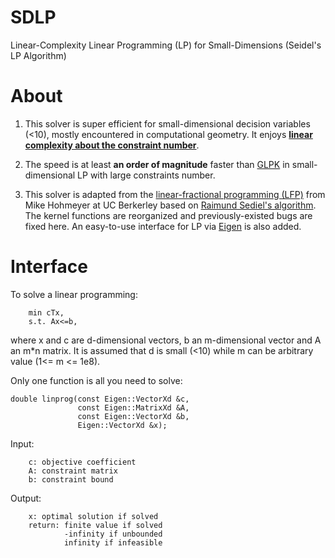 # SDLP

Linear-Complexity Linear Programming (LP) for Small-Dimensions (Seidel's LP Algorithm)

# About

1. This solver is super efficient for small-dimensional decision variables (<10), mostly encountered in computational geometry. It enjoys [__linear complexity about the constraint number__](https://dl.acm.org/doi/10.1145/2422.322418).

2. The speed is at least __an order of magnitude__ faster than [GLPK](https://en.wikipedia.org/wiki/GNU_Linear_Programming_Kit) in small-dimensional LP with large constraints number.

3. This solver is adapted from the [linear-fractional programming (LFP)](https://en.wikipedia.org/wiki/Linear-fractional_programming) from Mike Hohmeyer at UC Berkerley based on [Raimund Sediel's algorithm](https://link.springer.com/article/10.1007/BF02574699). The kernel functions are reorganized and previously-existed bugs are fixed here. An easy-to-use interface for LP via [Eigen](http://eigen.tuxfamily.org) is also added.

# Interface

To solve a linear programming:

        min cTx, 
        s.t. Ax<=b,

where x and c are d-dimensional vectors, b an m-dimensional vector and A an m*n matrix. It is assumed that d is small (<10) while m can be arbitrary value (1<= m <= 1e8).

Only one function is all you need to solve:

    double linprog(const Eigen::VectorXd &c, 
                   const Eigen::MatrixXd &A,
                   const Eigen::VectorXd &b,
                   Eigen::VectorXd &x);

Input:

        c: objective coefficient
        A: constraint matrix
        b: constraint bound

Output:

        x: optimal solution if solved
        return: finite value if solved
                -infinity if unbounded
                infinity if infeasible
